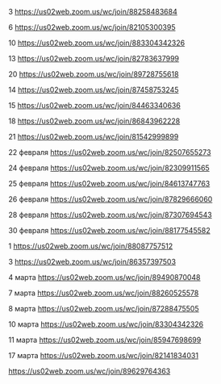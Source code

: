 3 https://us02web.zoom.us/wc/join/88258483684

6 https://us02web.zoom.us/wc/join/82105300395

10 https://us02web.zoom.us/wc/join/883304342326

13 https://us02web.zoom.us/wc/join/82783637999

20 https://us02web.zoom.us/wc/join/89728755618

14 https://us02web.zoom.us/wc/join/87458753245

15 https://us02web.zoom.us/wc/join/84463340636

18 https://us02web.zoom.us/wc/join/86843962228

21 https://us02web.zoom.us/wc/join/81542999899

22 февраля https://us02web.zoom.us/wc/join/82507655273

24 февраля https://us02web.zoom.us/wc/join/82309911565

25 февраля https://us02web.zoom.us/wc/join/84613747763

26 февраля https://us02web.zoom.us/wc/join/87829666060

28 февраля https://us02web.zoom.us/wc/join/87307694543

30 февраля https://us02web.zoom.us/wc/join/88177545582

1 https://us02web.zoom.us/wc/join/88087757512

3 https://us02web.zoom.us/wc/join/86357397503

4 марта https://us02web.zoom.us/wc/join/89490870048

7 марта https://us02web.zoom.us/wc/join/88260525578

8 марта https://us02web.zoom.us/wc/join/87288475505

10 марта https://us02web.zoom.us/wc/join/83304342326

11 марта https://us02web.zoom.us/wc/join/85947698699

17 марта https://us02web.zoom.us/wc/join/82141834031

https://us02web.zoom.us/wc/join/89629764363

